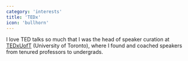 ```yaml
---
category: 'interests'
title: 'TEDx'
icon: 'bullhorn'
---
```


I love TED talks so much that I was the head of speaker curation at [TEDxUofT](https://www.tedxuoft.com/) (University of Toronto), where I found and coached speakers from tenured professors to undergrads.